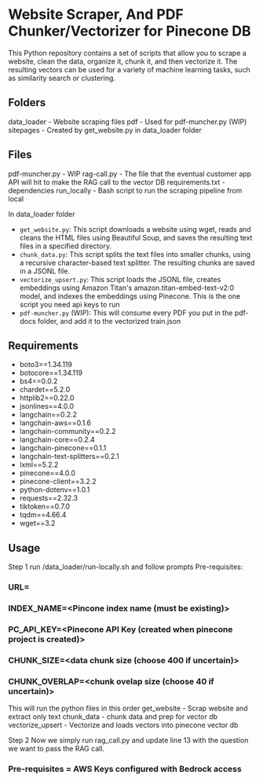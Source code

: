 # Website Scraper, And PDF Chunker/Vectorizer for Pinecone DB

This Python repository contains a set of scripts that allow you to scrape a website, clean the data, organize it, chunk it, and then vectorize it. The resulting vectors can be used for a variety of machine learning tasks, such as similarity search or clustering.

## Folders
data_loader - Website scraping files
pdf - Used for pdf-muncher.py (WIP)
sitepages - Created by get_website.py in data_loader folder

## Files
pdf-muncher.py - WIP
rag-call.py - The file that the eventual customer app API will hit to make the RAG call to the vector DB
requirements.txt - dependencies
run_locally - Bash script to run the scraping pipeline from local


In data_loader folder
- `get_website.py`: This script downloads a website using wget, reads and cleans the HTML files using Beautiful Soup, and saves the resulting text files in a specified directory.
- `chunk_data.py`: This script splits the text files into smaller chunks, using a recursive character-based text splitter. The resulting chunks are saved in a JSONL file.
- `vectorize_upsert.py`: This script loads the JSONL file, creates embeddings using Amazon Titan's amazon.titan-embed-text-v2:0 model, and indexes the embeddings using Pinecone. This is the one script you need api keys to run
- `pdf-muncher.py` (WIP): This will consume every PDF you put in the pdf-docs folder, and add it to the vectorized train.json

## Requirements

- boto3==1.34.119
- botocore==1.34.119
- bs4==0.0.2
- chardet==5.2.0
- httplib2==0.22.0
- jsonlines==4.0.0
- langchain==0.2.2
- langchain-aws==0.1.6
- langchain-community==0.2.2
- langchain-core==0.2.4
- langchain-pinecone==0.1.1
- langchain-text-splitters==0.2.1
- lxml==5.2.2
- pinecone==4.0.0
- pinecone-client==3.2.2
- python-dotenv==1.0.1
- requests==2.32.3
- tiktoken==0.7.0
- tqdm==4.66.4
- wget==3.2

## Usage

Step 1 run /data_loader/run-locally.sh and follow prompts
Pre-requisites:
### URL=<the URL to rip>
### INDEX_NAME=<Pincone index name (must be existing)>
### PC_API_KEY=<Pinecone API Key (created when pinecone project is created)>
### CHUNK_SIZE=<data chunk size (choose 400 if uncertain)>
### CHUNK_OVERLAP=<chunk ovelap size (choose 40 if uncertain)>

This will run the python files in this order
get_website - Scrap website and extract only text
chunk_data - chunk data and prep for vector db
vectorize_upsert - Vectorize and loads vectors into pinecone vector db

Step 2
Now we simply run rag_call.py and update line 13 with the question we want to pass the RAG call. 
### Pre-requisites = AWS Keys configured with Bedrock access